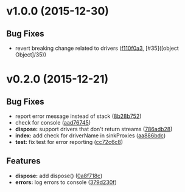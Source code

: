 # v1.0.0 (2015-12-30)


## Bug Fixes

- revert breaking change related to drivers
  ([f110f0a3](https://github.com/motorcyclejs/core/commits/f110f0a3a35e7824c2850f7cd9bc7f31d24b912f),
   [#35]([object Object]/35))


# v0.2.0 (2015-12-21)


## Bug Fixes

- report error message instead of stack
    ([8b28b752](https://github.com/motorcyclejs/core/commits/8b28b752adda2aa6dbc32b82393719670062b365))
- check for console
    ([aad76745](https://github.com/motorcyclejs/core/commits/aad767452fb5b8e37ae47fd2cbe5865403123ff1))
- **dispose:** support drivers that don't return streams
  ([786adb28](https://github.com/motorcyclejs/core/commits/786adb2832cd60787780dbc9367cd5e9281d4157))
- **index:** add check for driverName in sinkProxies
  ([aa886bdc](https://github.com/motorcyclejs/core/commits/aa886bdcacb36dfc8737ce9b41f44742e905f88f))
- **test:** fix test for error reporting
  ([cc72c6c8](https://github.com/motorcyclejs/core/commits/cc72c6c877bb79800a17c576b30bbb83d1aaa673))


## Features

- **dispose:** add dispose()
  ([0a8f718c](https://github.com/motorcyclejs/core/commits/0a8f718c3c3d7bf7d4fb4a726026a375e5607a38))
- **errors:** log errors to console
  ([379d230f](https://github.com/motorcyclejs/core/commits/379d230ff0ed3d12cef9bf798c319c8de6cd8da6))


